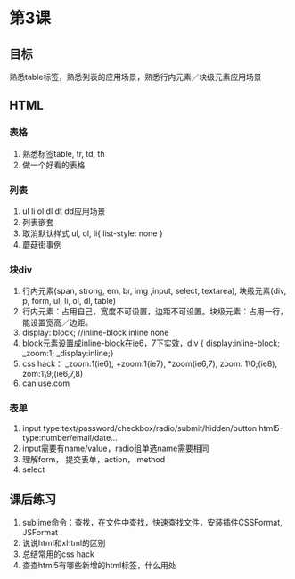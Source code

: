 # 第3课
## 目标
  熟悉table标签，熟悉列表的应用场景，熟悉行内元素／块级元素应用场景
## HTML
### 表格
1. 熟悉标签table, tr, td, th
2. 做一个好看的表格

### 列表
1. ul li ol dl dt dd应用场景
2. 列表嵌套
3. 取消默认样式 ul, ol, li{ list-style: none }
4. 蘑菇街事例

### 块div
1. 行内元素(span, strong, em, br, img ,input, select,  textarea), 块级元素(div, p, form, ul, li, ol, dl, table)
2. 行内元素：占用自己，宽度不可设置，边距不可设置。块级元素：占用一行，能设置宽高／边距。
3. display: block; //inline-block inline none 
4. block元素设置成inline-block在ie6，7下实效，div { display:inline-block; _zoom:1; _display:inline;}
5. css hack： _zoom:1(ie6), +zoom:1(ie7), *zoom(ie6,7), zoom: 1\0;(ie8), zom:1\9;(ie6,7,8)
6. caniuse.com

### 表单
1. input type:text/password/checkbox/radio/submit/hidden/button  html5-type:number/email/date...
2. input需要有name/value，radio组单选name需要相同
3. 理解form， 提交表单，action， method
4. select

## 课后练习
1. sublime命令：查找，在文件中查找，快速查找文件，安装插件CSSFormat, JSFormat
2. 说说html和xhtml的区别
3. 总结常用的css hack
4. 查查html5有哪些新增的html标签，什么用处
